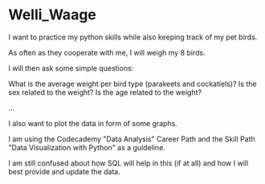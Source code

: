 # Welli_Waage
I want to practice my python skills while also keeping track of my pet birds.

As often as they cooperate with me, I will weigh my 8 birds. 

I will then ask some simple questions:

What is the average weight per bird type (parakeets and cockatiels)?
Is the sex related to the weight? 
Is the age related to the weight? 

...

I also want to plot the data in form of some graphs.

I am using the Codecademy "Data Analysis" Career Path and the Skill Path "Data Visualization with Python" as a guideline.

I am still confused about how SQL will help in this (if at all) and how I will best provide and update the data. 
